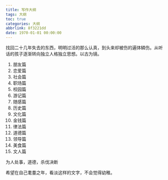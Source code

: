 ```yaml
---
title: 写作大纲
tags: 大纲
toc: true
categories: 大纲
abbrlink: 8f3221dd
date: 1970-01-01 00:00:00
---
```


找回二十几年失去的东西，明明过活的那么认真，到头来却被伤的遍体鳞伤。从听话的孩子逐渐转向独立人格独立思想。以古为镜。

<!--more-->

1. 朋友篇
2. 恋爱篇
3. 社会篇
4. 职场篇
5. 校园篇
6. 游记篇
7. 随感篇
8. 历史篇
9. 文化篇
10. 金钱篇
11. 律法篇
12. 道德篇
13. 领导篇
14. 美食篇
15. 文人篇

为人处事，道德，杀伐决断

希望在自己耄耋之年，看淡这样的文字，不会觉得幼稚。
